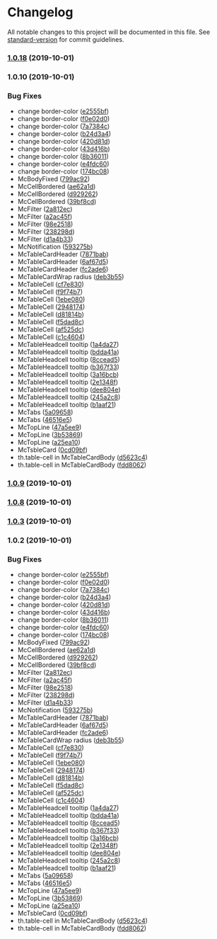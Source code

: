 # Changelog

All notable changes to this project will be documented in this file. See [standard-version](https://github.com/conventional-changelog/standard-version) for commit guidelines.

### [1.0.18](https://github.com/MediaCubeCo/mcds/compare/v1.0.10...v1.0.18) (2019-10-01)

### 1.0.10 (2019-10-01)

### Bug Fixes

- change border-color ([e2555bf](https://github.com/MediaCubeCo/mcds/commit/e2555bf))
- change border-color ([f0e02d0](https://github.com/MediaCubeCo/mcds/commit/f0e02d0))
- change border-color ([7a7384c](https://github.com/MediaCubeCo/mcds/commit/7a7384c))
- change border-color ([b24d3a4](https://github.com/MediaCubeCo/mcds/commit/b24d3a4))
- change border-color ([420d81d](https://github.com/MediaCubeCo/mcds/commit/420d81d))
- change border-color ([43d416b](https://github.com/MediaCubeCo/mcds/commit/43d416b))
- change border-color ([8b36011](https://github.com/MediaCubeCo/mcds/commit/8b36011))
- change border-color ([e4fdc60](https://github.com/MediaCubeCo/mcds/commit/e4fdc60))
- change border-color ([174bc08](https://github.com/MediaCubeCo/mcds/commit/174bc08))
- McBodyFixed ([799ac92](https://github.com/MediaCubeCo/mcds/commit/799ac92))
- McCellBordered ([ae62a1d](https://github.com/MediaCubeCo/mcds/commit/ae62a1d))
- McCellBordered ([d929262](https://github.com/MediaCubeCo/mcds/commit/d929262))
- McCellBordered ([39bf8cd](https://github.com/MediaCubeCo/mcds/commit/39bf8cd))
- McFilter ([2a812ec](https://github.com/MediaCubeCo/mcds/commit/2a812ec))
- McFilter ([a2ac45f](https://github.com/MediaCubeCo/mcds/commit/a2ac45f))
- McFilter ([98e2518](https://github.com/MediaCubeCo/mcds/commit/98e2518))
- McFilter ([238298d](https://github.com/MediaCubeCo/mcds/commit/238298d))
- McFilter ([d1a4b33](https://github.com/MediaCubeCo/mcds/commit/d1a4b33))
- McNotification ([593275b](https://github.com/MediaCubeCo/mcds/commit/593275b))
- McTableCardHeader ([7871bab](https://github.com/MediaCubeCo/mcds/commit/7871bab))
- McTableCardHeader ([6af67d5](https://github.com/MediaCubeCo/mcds/commit/6af67d5))
- McTableCardHeader ([fc2ade6](https://github.com/MediaCubeCo/mcds/commit/fc2ade6))
- McTableCardWrap radius ([deb3b55](https://github.com/MediaCubeCo/mcds/commit/deb3b55))
- McTableCell ([cf7e830](https://github.com/MediaCubeCo/mcds/commit/cf7e830))
- McTableCell ([f9f74b7](https://github.com/MediaCubeCo/mcds/commit/f9f74b7))
- McTableCell ([1ebe080](https://github.com/MediaCubeCo/mcds/commit/1ebe080))
- McTableCell ([2948174](https://github.com/MediaCubeCo/mcds/commit/2948174))
- McTableCell ([d81814b](https://github.com/MediaCubeCo/mcds/commit/d81814b))
- McTableCell ([f5dad8c](https://github.com/MediaCubeCo/mcds/commit/f5dad8c))
- McTableCell ([af525dc](https://github.com/MediaCubeCo/mcds/commit/af525dc))
- McTableCell ([c1c4604](https://github.com/MediaCubeCo/mcds/commit/c1c4604))
- McTableHeadcell tooltip ([1a4da27](https://github.com/MediaCubeCo/mcds/commit/1a4da27))
- McTableHeadcell tooltip ([bdda41a](https://github.com/MediaCubeCo/mcds/commit/bdda41a))
- McTableHeadcell tooltip ([8ccead5](https://github.com/MediaCubeCo/mcds/commit/8ccead5))
- McTableHeadcell tooltip ([b367f33](https://github.com/MediaCubeCo/mcds/commit/b367f33))
- McTableHeadcell tooltip ([3a16bcb](https://github.com/MediaCubeCo/mcds/commit/3a16bcb))
- McTableHeadcell tooltip ([2e1348f](https://github.com/MediaCubeCo/mcds/commit/2e1348f))
- McTableHeadcell tooltip ([dee804e](https://github.com/MediaCubeCo/mcds/commit/dee804e))
- McTableHeadcell tooltip ([245a2c8](https://github.com/MediaCubeCo/mcds/commit/245a2c8))
- McTableHeadcell tooltip ([b1aaf21](https://github.com/MediaCubeCo/mcds/commit/b1aaf21))
- McTabs ([5a09658](https://github.com/MediaCubeCo/mcds/commit/5a09658))
- McTabs ([46516e5](https://github.com/MediaCubeCo/mcds/commit/46516e5))
- McTopLine ([47a5ee9](https://github.com/MediaCubeCo/mcds/commit/47a5ee9))
- McTopLine ([3b53869](https://github.com/MediaCubeCo/mcds/commit/3b53869))
- McTopLine ([a25ea10](https://github.com/MediaCubeCo/mcds/commit/a25ea10))
- McTsbleCard ([0cd09bf](https://github.com/MediaCubeCo/mcds/commit/0cd09bf))
- th.table-cell in McTableCardBody ([d5623c4](https://github.com/MediaCubeCo/mcds/commit/d5623c4))
- th.table-cell in McTableCardBody ([fdd8062](https://github.com/MediaCubeCo/mcds/commit/fdd8062))

### [1.0.9](https://github.com/MediaCubeCo/mcds/compare/v1.0.8...v1.0.9) (2019-10-01)

### [1.0.8](https://github.com/MediaCubeCo/mcds/compare/v1.0.3...v1.0.8) (2019-10-01)

### [1.0.3](https://github.com/MediaCubeCo/mcds/compare/v1.0.2...v1.0.3) (2019-10-01)

### 1.0.2 (2019-10-01)

### Bug Fixes

- change border-color ([e2555bf](https://github.com/MediaCubeCo/mcds/commit/e2555bf))
- change border-color ([f0e02d0](https://github.com/MediaCubeCo/mcds/commit/f0e02d0))
- change border-color ([7a7384c](https://github.com/MediaCubeCo/mcds/commit/7a7384c))
- change border-color ([b24d3a4](https://github.com/MediaCubeCo/mcds/commit/b24d3a4))
- change border-color ([420d81d](https://github.com/MediaCubeCo/mcds/commit/420d81d))
- change border-color ([43d416b](https://github.com/MediaCubeCo/mcds/commit/43d416b))
- change border-color ([8b36011](https://github.com/MediaCubeCo/mcds/commit/8b36011))
- change border-color ([e4fdc60](https://github.com/MediaCubeCo/mcds/commit/e4fdc60))
- change border-color ([174bc08](https://github.com/MediaCubeCo/mcds/commit/174bc08))
- McBodyFixed ([799ac92](https://github.com/MediaCubeCo/mcds/commit/799ac92))
- McCellBordered ([ae62a1d](https://github.com/MediaCubeCo/mcds/commit/ae62a1d))
- McCellBordered ([d929262](https://github.com/MediaCubeCo/mcds/commit/d929262))
- McCellBordered ([39bf8cd](https://github.com/MediaCubeCo/mcds/commit/39bf8cd))
- McFilter ([2a812ec](https://github.com/MediaCubeCo/mcds/commit/2a812ec))
- McFilter ([a2ac45f](https://github.com/MediaCubeCo/mcds/commit/a2ac45f))
- McFilter ([98e2518](https://github.com/MediaCubeCo/mcds/commit/98e2518))
- McFilter ([238298d](https://github.com/MediaCubeCo/mcds/commit/238298d))
- McFilter ([d1a4b33](https://github.com/MediaCubeCo/mcds/commit/d1a4b33))
- McNotification ([593275b](https://github.com/MediaCubeCo/mcds/commit/593275b))
- McTableCardHeader ([7871bab](https://github.com/MediaCubeCo/mcds/commit/7871bab))
- McTableCardHeader ([6af67d5](https://github.com/MediaCubeCo/mcds/commit/6af67d5))
- McTableCardHeader ([fc2ade6](https://github.com/MediaCubeCo/mcds/commit/fc2ade6))
- McTableCardWrap radius ([deb3b55](https://github.com/MediaCubeCo/mcds/commit/deb3b55))
- McTableCell ([cf7e830](https://github.com/MediaCubeCo/mcds/commit/cf7e830))
- McTableCell ([f9f74b7](https://github.com/MediaCubeCo/mcds/commit/f9f74b7))
- McTableCell ([1ebe080](https://github.com/MediaCubeCo/mcds/commit/1ebe080))
- McTableCell ([2948174](https://github.com/MediaCubeCo/mcds/commit/2948174))
- McTableCell ([d81814b](https://github.com/MediaCubeCo/mcds/commit/d81814b))
- McTableCell ([f5dad8c](https://github.com/MediaCubeCo/mcds/commit/f5dad8c))
- McTableCell ([af525dc](https://github.com/MediaCubeCo/mcds/commit/af525dc))
- McTableCell ([c1c4604](https://github.com/MediaCubeCo/mcds/commit/c1c4604))
- McTableHeadcell tooltip ([1a4da27](https://github.com/MediaCubeCo/mcds/commit/1a4da27))
- McTableHeadcell tooltip ([bdda41a](https://github.com/MediaCubeCo/mcds/commit/bdda41a))
- McTableHeadcell tooltip ([8ccead5](https://github.com/MediaCubeCo/mcds/commit/8ccead5))
- McTableHeadcell tooltip ([b367f33](https://github.com/MediaCubeCo/mcds/commit/b367f33))
- McTableHeadcell tooltip ([3a16bcb](https://github.com/MediaCubeCo/mcds/commit/3a16bcb))
- McTableHeadcell tooltip ([2e1348f](https://github.com/MediaCubeCo/mcds/commit/2e1348f))
- McTableHeadcell tooltip ([dee804e](https://github.com/MediaCubeCo/mcds/commit/dee804e))
- McTableHeadcell tooltip ([245a2c8](https://github.com/MediaCubeCo/mcds/commit/245a2c8))
- McTableHeadcell tooltip ([b1aaf21](https://github.com/MediaCubeCo/mcds/commit/b1aaf21))
- McTabs ([5a09658](https://github.com/MediaCubeCo/mcds/commit/5a09658))
- McTabs ([46516e5](https://github.com/MediaCubeCo/mcds/commit/46516e5))
- McTopLine ([47a5ee9](https://github.com/MediaCubeCo/mcds/commit/47a5ee9))
- McTopLine ([3b53869](https://github.com/MediaCubeCo/mcds/commit/3b53869))
- McTopLine ([a25ea10](https://github.com/MediaCubeCo/mcds/commit/a25ea10))
- McTsbleCard ([0cd09bf](https://github.com/MediaCubeCo/mcds/commit/0cd09bf))
- th.table-cell in McTableCardBody ([d5623c4](https://github.com/MediaCubeCo/mcds/commit/d5623c4))
- th.table-cell in McTableCardBody ([fdd8062](https://github.com/MediaCubeCo/mcds/commit/fdd8062))

